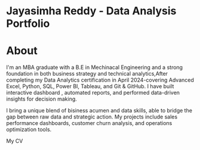 # Jayasimha Reddy - Data Analysis Portfolio
<h1>About</h1>
<p>I'm an MBA graduate with a B.E in Mechinacal Engineering and a strong foundation in both business strategy and technical analytics,After completing my Data Analytics certification in April 2024-covering Advanced Excel, Python, SQL, Power BI, Tableau, and Git & GitHub. I have built interactive dashboard , automated reports, and performed data-driven insights for decision making.</p>
<p></p>I bring a unique blend of bisiness acumen and data skills, able to bridge the gap between raw data and strategic action. My projects include sales performance dashboards, customer churn analysis, and operations optimization tools.</p>

My CV 
